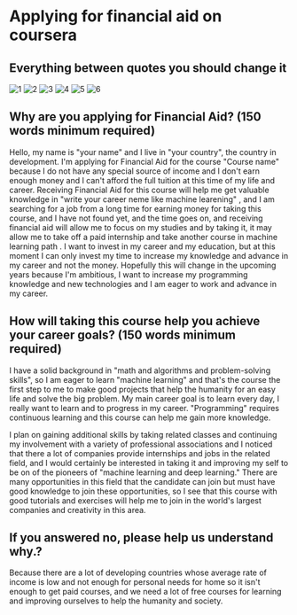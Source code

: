 # Applying for financial aid on coursera 

## Everything between quotes you should change it 
![1](images/1-2.png)
![2](images/3.png)
![3](images/4.png)
![4](images/5.png)
![5](images/6.png)
![6](images/7.png)

## Why are you applying for Financial Aid? (150 words minimum required)
Hello, my name is "your name" and I live in "your country", the country in development. I'm applying for Financial Aid for the course "Course name" because I do not have any special source of income and I don't earn enough money and I can't afford the full tuition at this time of my life and career.
Receiving Financial Aid for this course will help me get valuable knowledge in "write your career neme like machine learening" ,  and I am searching for a job from a long time for earning money for taking this course, and I have not found yet, and the time goes on, and receiving financial aid will allow me to focus on my studies and by taking it, it may allow me to take off a paid internship and take another course in machine learning path .
I want to invest in my career and my education, but at this moment I can only invest my time to increase my knowledge and advance in my career and not the money. Hopefully this will change in the upcoming years because I'm ambitious, I want to increase my programming knowledge and new technologies and I am eager to work and advance in my career.


## How will taking this course help you achieve your career goals? (150 words minimum required)
I have a solid background in "math and algorithms and problem-solving skills", so I am eager to learn "machine learning" and that's the course the first step to me to make good projects that help the humanity for an easy life and solve the big problem. 
My main career goal is to learn every day, I really want to learn and to progress in my career.
"Programming" requires continuous learning and this course can help me gain more knowledge.

I plan on gaining additional skills by taking related classes and continuing my involvement with a variety of professional associations and I noticed that there a lot of companies provide internships and jobs in the related field, and I would certainly be interested in taking it and improving my self to be on of the pioneers of "machine learning and deep learning."
There are many opportunities in this field that the candidate can join but must have good knowledge to join these opportunities, so I see that this course with good tutorials and exercises will help me to join in the world's largest companies and creativity in this area.

## If you answered no, please help us understand why.?
Because there are a lot of developing countries whose average rate of income is low and not enough for personal needs for home so it isn't enough to get paid courses, and we need a lot of free courses for learning and improving ourselves to help the humanity and society.
